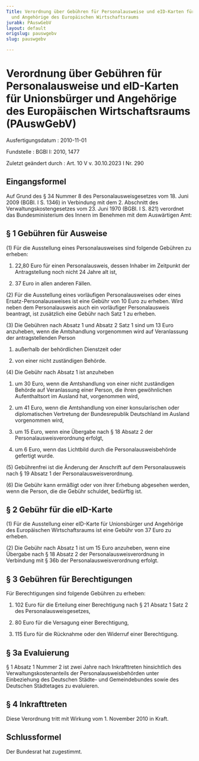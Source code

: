 ```yaml
---
Title: Verordnung über Gebühren für Personalausweise und eID-Karten für Unionsbürger
  und Angehörige des Europäischen Wirtschaftsraums
jurabk: PAuswGebV
layout: default
origslug: pauswgebv
slug: pauswgebv

---
```


# Verordnung über Gebühren für Personalausweise und eID-Karten für Unionsbürger und Angehörige des Europäischen Wirtschaftsraums (PAuswGebV)

Ausfertigungsdatum
:   2010-11-01

Fundstelle
:   BGBl I: 2010, 1477

Zuletzt geändert durch
:   Art. 10 V v. 30.10.2023 I Nr. 290


## Eingangsformel

Auf Grund des § 34 Nummer 8 des Personalausweisgesetzes vom 18. Juni 2009 (BGBl. I S. 1346) in Verbindung mit dem 2. Abschnitt des Verwaltungskostengesetzes vom 23. Juni 1970 (BGBl. I S. 821) verordnet das Bundesministerium des Innern im Benehmen mit dem Auswärtigen Amt:


## § 1 Gebühren für Ausweise

(1) Für die Ausstellung eines Personalausweises sind folgende Gebühren zu erheben:

1.  22,80 Euro für einen Personalausweis, dessen Inhaber im Zeitpunkt der Antragstellung noch nicht 24 Jahre alt ist,


2.  37 Euro in allen anderen Fällen.




(2) Für die Ausstellung eines vorläufigen Personalausweises oder eines Ersatz-Personalausweises ist eine Gebühr von 10 Euro zu erheben. Wird neben dem Personalausweis auch ein vorläufiger Personalausweis beantragt, ist zusätzlich eine Gebühr nach Satz 1 zu erheben.

(3) Die Gebühren nach Absatz 1 und Absatz 2 Satz 1 sind um 13 Euro anzuheben, wenn die Amtshandlung vorgenommen wird auf Veranlassung der antragstellenden Person

1.  außerhalb der behördlichen Dienstzeit oder


2.  von einer nicht zuständigen Behörde.




(4) Die Gebühr nach Absatz 1 ist anzuheben

1.  um 30 Euro, wenn die Amtshandlung von einer nicht zuständigen Behörde auf Veranlassung einer Person, die ihren gewöhnlichen Aufenthaltsort im Ausland hat, vorgenommen wird,


2.  um 41 Euro, wenn die Amtshandlung von einer konsularischen oder diplomatischen Vertretung der Bundesrepublik Deutschland im Ausland vorgenommen wird,


3.  um 15 Euro, wenn eine Übergabe nach § 18 Absatz 2 der Personalausweisverordnung erfolgt,


4.  um 6 Euro, wenn das Lichtbild durch die Personalausweisbehörde gefertigt wurde.




(5) Gebührenfrei ist die Änderung der Anschrift auf dem Personalausweis nach § 19 Absatz 1 der Personalausweisverordnung.

(6) Die Gebühr kann ermäßigt oder von ihrer Erhebung abgesehen werden, wenn die Person, die die Gebühr schuldet, bedürftig ist.


## § 2 Gebühr für die eID-Karte

(1) Für die Ausstellung einer eID-Karte für Unionsbürger und Angehörige des Europäischen Wirtschaftsraums ist eine Gebühr von 37 Euro zu erheben.

(2) Die Gebühr nach Absatz 1 ist um 15 Euro anzuheben, wenn eine Übergabe nach § 18 Absatz 2 der Personalausweisverordnung in Verbindung mit § 36b der Personalausweisverordnung erfolgt.


## § 3 Gebühren für Berechtigungen

Für Berechtigungen sind folgende Gebühren zu erheben:

1.  102 Euro für die Erteilung einer Berechtigung nach § 21 Absatz 1 Satz 2 des Personalausweisgesetzes,


2.  80 Euro für die Versagung einer Berechtigung,


3.  115 Euro für die Rücknahme oder den Widerruf einer Berechtigung.





## § 3a Evaluierung

§ 1 Absatz 1 Nummer 2 ist zwei Jahre nach Inkrafttreten hinsichtlich des Verwaltungskostenanteils der Personalausweisbehörden unter Einbeziehung des Deutschen Städte- und Gemeindebundes sowie des Deutschen Städtetages zu evaluieren.


## § 4 Inkrafttreten

Diese Verordnung tritt mit Wirkung vom 1. November 2010 in Kraft.


## Schlussformel

Der Bundesrat hat zugestimmt.

